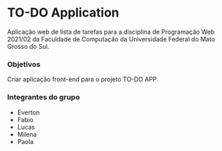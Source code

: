 # TO-DO Application
Aplicação web de lista de tarefas para a disciplina de Programação Web 2021/02 da Faculdade de Computação da Universidade Federal do Mato Grosso do Sul.

### Objetivos
Criar aplicação front-end para o projeto TO-DO APP.

### Integrantes do grupo
- Everton 
- Fabio
- Lucas
- Milena
- Paola
